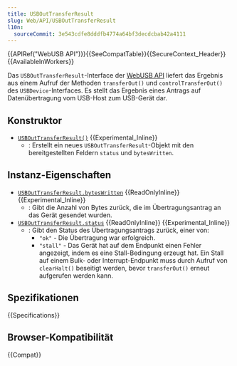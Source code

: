 ```yaml
---
title: USBOutTransferResult
slug: Web/API/USBOutTransferResult
l10n:
  sourceCommit: 3e543cdfe8dddfb4774a64bf3decdcbab42a4111
---
```


{{APIRef("WebUSB API")}}{{SeeCompatTable}}{{SecureContext_Header}}{{AvailableInWorkers}}

Das `USBOutTransferResult`-Interface der [WebUSB API](/de/docs/Web/API/WebUSB_API) liefert das Ergebnis aus einem Aufruf der Methoden `transferOut()` und `controlTransferOut()` des `USBDevice`-Interfaces. Es stellt das Ergebnis eines Antrags auf Datenübertragung vom USB-Host zum USB-Gerät dar.

## Konstruktor

- [`USBOutTransferResult()`](/de/docs/Web/API/USBOutTransferResult/USBOutTransferResult) {{Experimental_Inline}}
  - : Erstellt ein neues `USBOutTransferResult`-Objekt mit den bereitgestellten Feldern `status` und `bytesWritten`.

## Instanz-Eigenschaften

- [`USBOutTransferResult.bytesWritten`](/de/docs/Web/API/USBOutTransferResult/bytesWritten) {{ReadOnlyInline}} {{Experimental_Inline}}
  - : Gibt die Anzahl von Bytes zurück, die im Übertragungsantrag an das Gerät gesendet wurden.
- [`USBOutTransferResult.status`](/de/docs/Web/API/USBOutTransferResult/status) {{ReadOnlyInline}} {{Experimental_Inline}}
  - : Gibt den Status des Übertragungsantrags zurück, einer von:
    - `"ok"` - Die Übertragung war erfolgreich.
    - `"stall"` - Das Gerät hat auf dem Endpunkt einen Fehler angezeigt, indem es eine Stall-Bedingung erzeugt hat. Ein Stall auf einem Bulk- oder Interrupt-Endpunkt muss durch Aufruf von `clearHalt()` beseitigt werden, bevor `transferOut()` erneut aufgerufen werden kann.

## Spezifikationen

{{Specifications}}

## Browser-Kompatibilität

{{Compat}}
